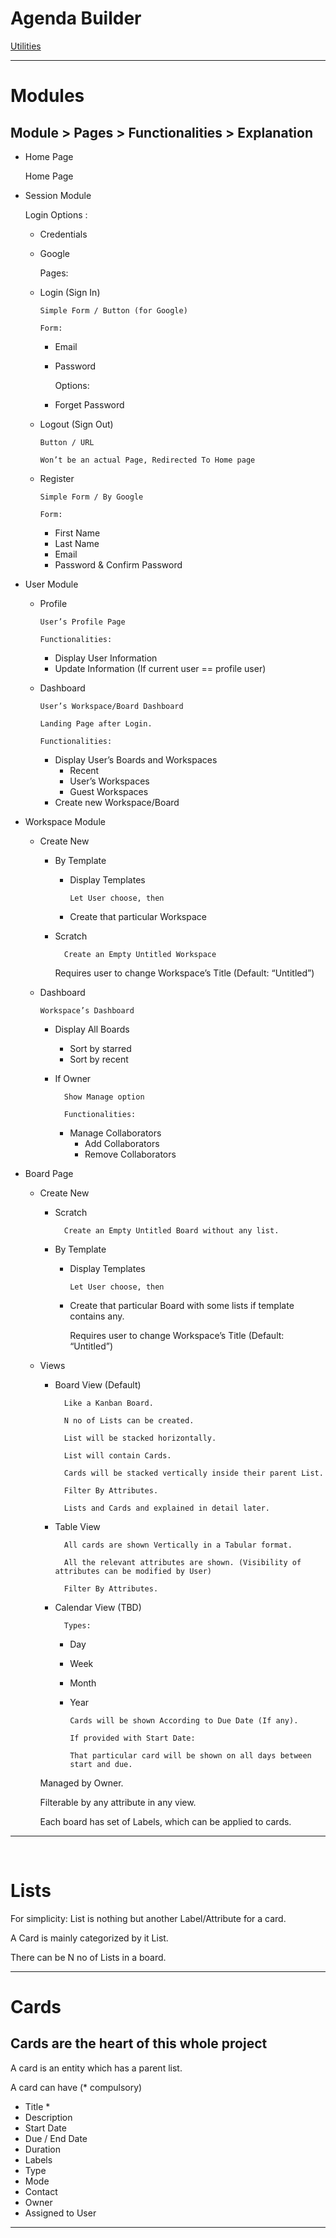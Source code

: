 # Agenda Builder

[Utilities](https://www.notion.so/Utilities-4aeabef8d4af41ee9f2985cdde49407d)

---

# Modules

## Module > Pages > Functionalities > Explanation

- Home Page

    Home Page

- Session Module

    Login Options :

  - Credentials
  - Google

    Pages:

  - Login (Sign In)

        Simple Form / Button (for Google)

        Form:

    - Email
    - Password

        Options:

    - Forget Password
  - Logout (Sign Out)

        Button / URL

        Won’t be an actual Page, Redirected To Home page

  - Register

        Simple Form / By Google

        Form:

    - First Name
    - Last Name
    - Email
    - Password & Confirm Password
- User Module
  - Profile

        User’s Profile Page

        Functionalities:

    - Display User Information
    - Update Information (If current user == profile user)
  - Dashboard

        User’s Workspace/Board Dashboard

        Landing Page after Login.

        Functionalities:

    - Display User’s Boards and Workspaces
      - Recent
      - User’s Workspaces
      - Guest Workspaces
    - Create new Workspace/Board
- Workspace Module
  - Create New
    - By Template
      - Display Templates

            Let User choose, then

      - Create that particular Workspace
    - Scratch

            Create an Empty Untitled Workspace

        Requires user to change Workspace’s Title (Default: “Untitled”)

  - Dashboard

        Workspace’s Dashboard

    - Display All Boards
      - Sort by starred
      - Sort by recent
    - If Owner

            Show Manage option

            Functionalities:

      - Manage Collaborators
        - Add Collaborators
        - Remove Collaborators

- Board Page
  - Create New
    - Scratch

            Create an Empty Untitled Board without any list.

    - By Template
      - Display Templates

            Let User choose, then

      - Create that particular Board with some lists if template contains any.

        Requires user to change Workspace’s Title (Default: “Untitled”)

  - Views
    - Board View (Default)

            Like a Kanban Board.

            N no of Lists can be created.

            List will be stacked horizontally.

            List will contain Cards.

            Cards will be stacked vertically inside their parent List.

            Filter By Attributes.

            Lists and Cards and explained in detail later.

    - Table View

            All cards are shown Vertically in a Tabular format.

            All the relevant attributes are shown. (Visibility of attributes can be modified by User)

            Filter By Attributes.

    - Calendar View (TBD)

            Types:

      - Day
      - Week
      - Month
      - Year

            Cards will be shown According to Due Date (If any).

            If provided with Start Date:

            That particular card will be shown on all days between start and due.

    Managed by Owner.

    Filterable by any attribute in any view.

    Each board has set of Labels, which can be applied to cards.

---
<br/>

# Lists

For simplicity: List is nothing but another Label/Attribute for a card.

A Card is mainly categorized by it List.

There can be N no of Lists in a board.

---

# Cards

## Cards are the heart of this whole project

A card is an entity which has a parent list.

A card can have (* compulsory)

- Title *
- Description
- Start Date
- Due / End Date
- Duration
- Labels
- Type
- Mode
- Contact
- Owner
- Assigned to User

---

